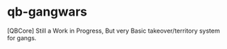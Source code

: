 # qb-gangwars
[QBCore] Still a Work in Progress, But very Basic takeover/territory system for gangs.
